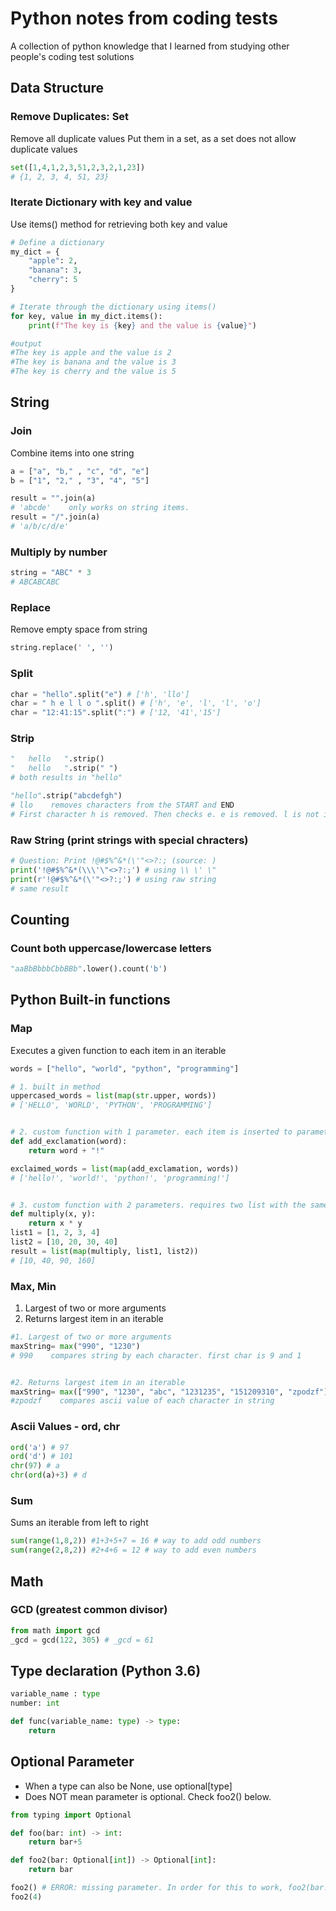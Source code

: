 # Python notes from coding tests
A collection of python knowledge that I learned from studying other people's coding test solutions


## Data Structure
### Remove Duplicates: Set 
Remove all duplicate values
Put them in a set, as a set does not allow duplicate values
```python
set([1,4,1,2,3,51,2,3,2,1,23])
# {1, 2, 3, 4, 51, 23}
```
### Iterate Dictionary with key and value
Use items() method for retrieving both key and value
```python
# Define a dictionary
my_dict = {
    "apple": 2,
    "banana": 3,
    "cherry": 5
}

# Iterate through the dictionary using items()
for key, value in my_dict.items():
    print(f"The key is {key} and the value is {value}")

#output    
#The key is apple and the value is 2
#The key is banana and the value is 3
#The key is cherry and the value is 5
```


## String

### Join
Combine items into one string
```python
a = ["a", "b," , "c", "d", "e"]
b = ["1", "2," , "3", "4", "5"]

result = "".join(a)
# 'abcde'    only works on string items. 
result = "/".join(a)
# 'a/b/c/d/e'
```

### Multiply by number
```python
string = "ABC" * 3
# ABCABCABC
```

### Replace
Remove empty space from string
```python
string.replace(' ', '')
```


### Split
```python
char = "hello".split("e") # ['h', 'llo']
char = " h e l l o ".split() # ['h', 'e', 'l', 'l', 'o']
char = "12:41:15".split(":") # ['12, '41','15']

```
### Strip
```python
"   hello   ".strip()
"   hello   ".strip(" ")
# both results in "hello"

"hello".strip("abcdefgh")
# llo    removes characters from the START and END
# First character h is removed. Then checks e. e is removed. l is not included so checks the end of the string, which is o. o is not included so strip is finished 
```

### Raw String (print strings with special chracters)
```python
# Question: Print !@#$%^&*(\'"<>?:; (source: )
print('!@#$%^&*(\\\'\"<>?:;') # using \\ \' \"
print(r'!@#$%^&*(\'"<>?:;') # using raw string
# same result 
```

## Counting 
### Count both uppercase/lowercase letters
```python
"aaBbBbbbCbbBBb".lower().count('b')
```

## Python Built-in functions
### Map
Executes a given function to each item in an iterable
```python
words = ["hello", "world", "python", "programming"]

# 1. built in method
uppercased_words = list(map(str.upper, words))
# ['HELLO', 'WORLD', 'PYTHON', 'PROGRAMMING']


# 2. custom function with 1 parameter. each item is inserted to parameter
def add_exclamation(word):
    return word + "!"

exclaimed_words = list(map(add_exclamation, words))
# ['hello!', 'world!', 'python!', 'programming!']


# 3. custom function with 2 parameters. requires two list with the same length
def multiply(x, y):
    return x * y
list1 = [1, 2, 3, 4]
list2 = [10, 20, 30, 40]
result = list(map(multiply, list1, list2))
# [10, 40, 90, 160]

```

### Max, Min
1. Largest of two or more arguments
2. Returns largest item in an iterable

```python
#1. Largest of two or more arguments
maxString= max("990", "1230")
# 990    compares string by each character. first char is 9 and 1


#2. Returns largest item in an iterable
maxString= max(["990", "1230", "abc", "1231235", "151209310", "zpodzf"])
#zpodzf    compares ascii value of each character in string
```

### Ascii Values - ord, chr
```python
ord('a') # 97
ord('d') # 101
chr(97) # a
chr(ord(a)+3) # d  
```

### Sum
Sums an iterable from left to right
```python
sum(range(1,8,2)) #1+3+5+7 = 16 # way to add odd numbers
sum(range(2,8,2)) #2+4+6 = 12 # way to add even numbers
```

## Math

### GCD (greatest common divisor)
```python
from math import gcd
_gcd = gcd(122, 305) # _gcd = 61
```

## Type declaration (Python 3.6)
```python
variable_name : type
number: int
```

```python
def func(variable_name: type) -> type:
    return

```

## Optional Parameter
- When a type can also be None, use optional[type]
- Does NOT mean parameter is optional. Check foo2() below.
```python
from typing import Optional

def foo(bar: int) -> int:
    return bar+5

def foo2(bar: Optional[int]) -> Optional[int]:
    return bar

foo2() # ERROR: missing parameter. In order for this to work, foo2(bar: Optional[int] = None)
foo2(4)
```